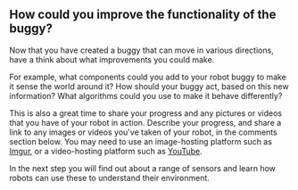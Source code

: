 [comment]: # (
Is this step open? Y/N
If so, short description of this step:
Related links:
Related files:
)

## How could you improve the functionality of the buggy?

Now that you have created a buggy that can move in various directions, have a think about what improvements you could make. 

For example, what components could you add to your robot buggy to make it sense the world around it? How should your buggy act, based on this new information? What algorithms could you use to make it behave differently?  

This is also a great time to share your progress and any pictures or videos that you have of your robot in action. Describe your progress, and share a link to any images or videos you've taken of your robot, in the comments section below. You may need to use an image-hosting platform such as [Imgur](https://imgur.com/), or a video-hosting platform such as [YouTube](https://www.youtube.com).

In the next step you will find out about a range of sensors and learn how robots can use these to understand their environment.
